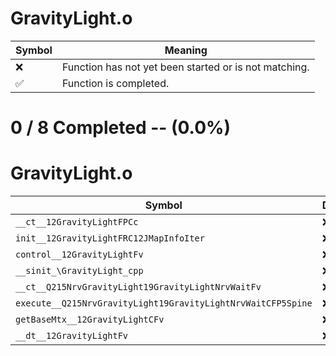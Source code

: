 # GravityLight.o
| Symbol | Meaning 
| ------------- | ------------- 
| :x: | Function has not yet been started or is not matching. 
| :white_check_mark: | Function is completed. 


# 0 / 8 Completed -- (0.0%)
# GravityLight.o
| Symbol | Decompiled? |
| ------------- | ------------- |
| `__ct__12GravityLightFPCc` | :x: |
| `init__12GravityLightFRC12JMapInfoIter` | :x: |
| `control__12GravityLightFv` | :x: |
| `__sinit_\GravityLight_cpp` | :x: |
| `__ct__Q215NrvGravityLight19GravityLightNrvWaitFv` | :x: |
| `execute__Q215NrvGravityLight19GravityLightNrvWaitCFP5Spine` | :x: |
| `getBaseMtx__12GravityLightCFv` | :x: |
| `__dt__12GravityLightFv` | :x: |
